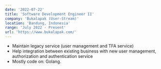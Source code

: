 ```yaml
---
date: '2022-07-22'
title: 'Software Development Engineer II'
company: 'Bukalapak (User-Stream)'
location: 'Bandung, Indonesia'
range: 'July 2022 - Present'
url: 'https://www.bukalapak.com/'
---
```


- Maintain legacy service (user management and TFA service)
- Help integration between existing business with new user management, authorization and authentication service
- Mostly code on: Golang.
